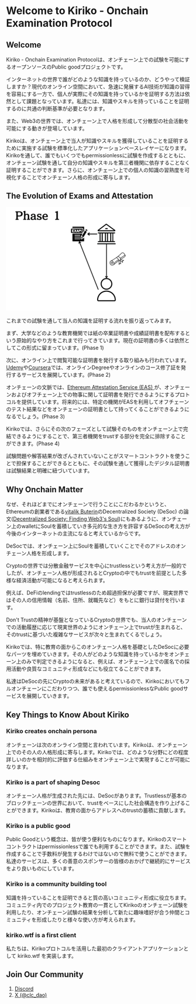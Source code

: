 # Welcome to Kiriko - Onchain Examination Protocol

## Welcome

Kiriko - Onchain Examination Protocolは、オンチェーン上での試験を可能にするオープンソースのPublic goodプロジェクトです。

インターネットの世界で誰がどのような知識を持っているのか、どうやって検証しますか？現代のオンライン空間において、急速に発展するAI技術が知識の習得を容易にする一方で、個人が実際にその知識を持っているかを証明する方法は依然として課題となっています。私達には、知識やスキルを持っていることを証明するのに共通の判断基準が必要となります。

また、Web3の世界では、オンチェーン上で人格を形成して分散型の社会活動を可能にする動きが登場しています。

Kirikoは、オンチェーン上で当人が知識やスキルを獲得していることを証明するために実施する試験を標準化したアプリケーションベースレイヤーになります。Kirikoを通して、誰でもいくつでもpermissionlessに試験を作成するとともに、オンチェーン試験を通して自分の知識やスキルを第三者機関に依存することなく証明することができます。さらに、オンチェーン上での個人の知識の習熟度を可視化することでオンチェーン人格の形成に寄与します。

## The Evolution of Exams and Attestation

![attestation-history](../images/attestation-history.gif)

これまでの試験を通して当人の知識を証明する流れを振り返ってみます。

まず、大学などのような教育機関では紙の卒業証明書や成績証明書を配布するという原始的なやり方をこれまで行ってきています。現在の証明書の多くは依然としてこの形式に留まっています。(Phase 1)

次に、オンライン上で閲覧可能な証明書を発行する取り組みも行われています。[Udemy](https://www.udemy.com/)や[Coursera](https://www.coursera.org/)では、オンラインDegreeやオンラインのコース修了証を発行するサービスを展開しています。(Phase 2)

オンチェーンの文脈では、[Ethereum Attestation Service (EAS) ](https://attest.org/)が、オンチェーンおよびオフチェーン上での物事に関して証明書を発行できるようにするプロトコルを提供しています。将来的には、特定の機関がEASを利用してオフチェーンのテスト結果などをオンチェーンの証明書として持ってくることができるようになるでしょう。(Phase 3)

Kirikoでは、さらにその次のフェーズとして試験そのものをオンチェーン上で完結できるようにすることで、第三者機関をtrustする部分を完全に排除することができます。(Phase 4)

試験問題や解答結果が改ざんされていないことがスマートコントラクトを使うことで担保することができるとともに、その試験を通して獲得したデジタル証明書は試験結果と明確に紐づいています。

## Why Onchain Matter

なぜ、それほどまでにオンチェーンで行うことにこだわるかというと、Ethereumの創業者である[vitalik Buterin](https://x.com/VitalikButerin)のDecentralized Society (DeSoc) の論文([Decentralized Society: Finding Web3's Soul](https://papers.ssrn.com/sol3/papers.cfm?abstract_id=4105763))にもあるように、オンチェーン上のwalletにSoulを蓄積していき多元的な生き方を許容するDeSocの考え方が今後のインターネットの主流になると考えているからです。

DeSocでは、オンチェーン上にSoulを蓄積していくことでそのアドレスのオンチェーン人格を形成します。

Cryptoの世界では分散金融サービスを中心にtrustlessという考え方が一般的でしたが、オンチェーン人格が形成されるとCryptoの中でもtrustを前提とした多様な経済活動が可能になると考えられます。

例えば、DeFiのlendingではtrustlessのため超過担保が必要ですが、現実世界ではその人の信用情報（名前、住所、就職先など）をもとに銀行は貸付を行います。

Don't Trustの精神が基盤となっているCryptoの世界でも、当人のオンチェーンでの活動履歴に応じて現実世界のようにオンチェーン上でtrustが生まれると、そのtrustに基づいた複雑なサービスが次々と生まれてくるでしょう。

Kirikoでは、特に教育の面からこのオンチェーン人格を基礎としたDeSocに必要なパーツを埋めていきます。その人がどのような知識を持っているかをオンチェーン上のみで判定できるようになると、例えば、オンチェーン上での匿名での採用活動や良質なコミュニティ形成などにも役立てることができます。

私達はDeSocの先にCryptoの未来があると考えているので、Kirikoにおいてもフルオンチェーンにこだわりつつ、誰でも使えるpermissionlessなPublic goodサービスを展開していきます。

## Key Things to Know About Kiriko

### Kiriko creates onchain persona

オンチェーンは次のオンライン空間と言われています。Kirikoは、オンチェーン上でのその人の人格形成に寄与します。Kirikoでは、どのような分野にどの程度詳しいのかを相対的に評価する仕組みをオンチェーン上で実現することが可能になります。

### Kiriko is a part of shaping Desoc

オンチェーン人格が生成された先には、DeSocがあります。Trustlessが基本のブロックチェーンの世界において、trustをベースにした社会構造を作り上げることができます。Kirikoは、教育の面からアドレスへのtrustの蓄積に貢献します。

### Kiriko is a public good

Public Goodという概念は、皆が使う便利なものになります。Kirikoのスマートコントラクトはpermissionlessで誰でも利用することができます。また、試験を作成することで手数料が発生するわけではないので無料で使うことができます。私達のサービスは、多くの善意のスポンサーの皆様のおかげで継続的にサービスをより良いものにしています。

### Kiriko is a community building tool

知識を持っていることを証明できると質の高いコミュニティ形成に役立ちます。コミュニティ内でのプロジェクト教育の一貫としてKirikoのオンチェーン試験を利用したり、オンチェーン試験の結果を分析して新たに趣味嗜好が合う仲間とコミュニティを形成したりと様々な使い方が考えられます。


### kiriko.wtf is a first client

私たちは、Kirikoプロトコルを活用した最初のクライアントアプリケーションとして kiriko.wtf を実装します。

## Join Our Community

1. [Discord](https://discord.gg/YHE4uDCVep)
2. [X (@clc_dao)](https://x.com/clc_dao)
